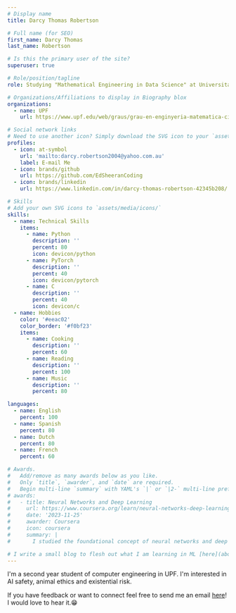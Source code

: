 ```yaml
---
# Display name
title: Darcy Thomas Robertson

# Full name (for SEO)
first_name: Darcy Thomas
last_name: Robertson

# Is this the primary user of the site?
superuser: true

# Role/position/tagline
role: Studying "Mathematical Engineering in Data Science" at Universitat Pompeu Fabra

# Organizations/Affiliations to display in Biography blox
organizations:
  - name: UPF
    url: https://www.upf.edu/web/graus/grau-en-enginyeria-matematica-ciencia-de-dades

# Social network links
# Need to use another icon? Simply download the SVG icon to your `assets/media/icons/` folder.
profiles:
  - icon: at-symbol
    url: 'mailto:darcy.robertson2004@yahoo.com.au'
    label: E-mail Me
  - icon: brands/github
    url: https://github.com/EdSheeranCoding
  - icon: brands/linkedin
    url: https://www.linkedin.com/in/darcy-thomas-robertson-42345b208/

# Skills
# Add your own SVG icons to `assets/media/icons/`
skills:
  - name: Technical Skills
    items:
      - name: Python
        description: ''
        percent: 80
        icon: devicon/python
      - name: PyTorch
        description: ''
        percent: 40
        icon: devicon/pytorch
      - name: C
        description: ''
        percent: 40
        icon: devicon/c
  - name: Hobbies
    color: '#eeac02'
    color_border: '#f0bf23'
    items:
      - name: Cooking
        description: ''
        percent: 60
      - name: Reading
        description: ''
        percent: 100
      - name: Music
        description: ''
        percent: 80

languages:
  - name: English
    percent: 100
  - name: Spanish
    percent: 80
  - name: Dutch
    percent: 80
  - name: French
    percent: 60

# Awards.
#   Add/remove as many awards below as you like.
#   Only `title`, `awarder`, and `date` are required.
#   Begin multi-line `summary` with YAML's `|` or `|2-` multi-line prefix and indent 2 spaces below.
# awards:
#   - title: Neural Networks and Deep Learning
#     url: https://www.coursera.org/learn/neural-networks-deep-learning
#     date: '2023-11-25'
#     awarder: Coursera
#     icon: coursera
#     summary: |
#       I studied the foundational concept of neural networks and deep learning. By the end, I was familiar with the significant technological trends driving the rise of deep learning; build, train, and apply fully connected deep neural networks; implement efficient (vectorized) neural networks; identify key parameters in a neural network’s architecture; and apply deep learning to your own applications.

# I write a small blog to flesh out what I am learning in ML [here](about.md)
---
```

I'm a second year student of computer engineering in UPF. I'm interested in AI safety, animal ethics and existential risk.

If you have feedback or want to connect feel free to send me an email [here](mailto:darcy.robertson2004@yahoo.com.au)! I would love to hear it.😁